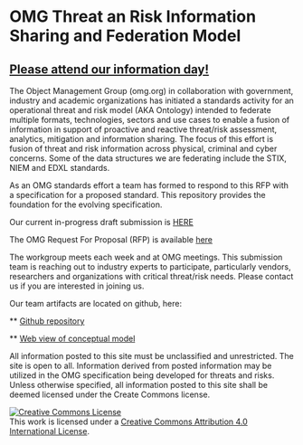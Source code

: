 OMG Threat an Risk Information Sharing and Federation Model
======

<h2><a href="http://www.omg.org/news/meetings/tc/va-15/special-events/Threat_Risk_Day.htm">Please attend our information day!</a></h2>


The Object Management Group (omg.org) in collaboration with government, industry and academic organizations has initiated a standards activity for an operational threat and risk model (AKA Ontology) intended to federate multiple formats, technologies, sectors and use cases to enable a fusion of information in support of proactive and reactive threat/risk assessment, analytics, mitigation and information sharing. The focus of this effort is fusion of threat and risk information across physical, criminal and cyber concerns. Some of the data structures we are federating include the STIX, NIEM and EDXL standards.

As an OMG standards effort a team has formed to respond to this RFP with a specification for a proposed standard. This repository provides the foundation for the evolving specification.

Our current in-progress draft submission is <a href=
"https://github.com/omg-threat-modeling/phase1/blob/master/Submission/Draft%20Operational%20Threat%20Risk%20Submission.doc">HERE</a>


The OMG Request For Proposal (RFP) is available <a href="http://www.omg.org/cgi-bin/doc.cgi?sysa/2014-6-17">here</a>


The workgroup meets each week and at OMG meetings. This submission team is reaching out to industry experts to participate, particularly vendors, researchers and organizations with critical threat/risk needs. Please contact us if you are interested in joining us.

Our team artifacts are located on github, here:<p/>
  ** <a href="https://github.com/omg-threat-modeling/phase1/">Github repository</a><p/>
  ** <a href="http://www.niem-uml.org/specs/threat/RiskThreatConceptualModel.html">Web view of conceptual model</a>
  <p/>
  
All information posted to this site must be unclassified and unrestricted. The site is open to all. Information derived from posted information may be utilized in the OMG specification being developed for threats and risks. Unless otherwise specified, all information posted to this site shall be deemed licensed under the Create Commons license.

<a rel="license" href="http://creativecommons.org/licenses/by/4.0/"><img alt="Creative Commons License" style="border-width:0" src="http://i.creativecommons.org/l/by/4.0/88x31.png" /></a><br />This work is licensed under a <a rel="license" href="http://creativecommons.org/licenses/by/4.0/">Creative Commons Attribution 4.0 International License</a>.

